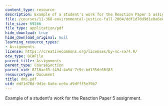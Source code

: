 ```yaml
---
content_type: resource
description: Example of a student's work for the Reaction Paper 5 assignment.
file: /courses/11-368-environmental-justice-fall-2004/ddf1d70d9d1e8a6eec0ad9dfff5e39b7_dm5.pdf
file_size: 69266
file_type: application/pdf
hide_download: true
hide_download_original: null
learning_resource_types:
- Assignments
license: https://creativecommons.org/licenses/by-nc-sa/4.0/
ocw_type: OCWFile
parent_title: Assignments
parent_type: CourseSection
parent_uid: 8718ae83-f494-4a5d-7c9c-bd135dc66f83
resourcetype: Document
title: dm5.pdf
uid: ddf1d70d-9d1e-8a6e-ec0a-d9dfff5e39b7
---
```

Example of a student's work for the Reaction Paper 5 assignment.